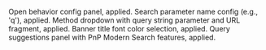Open behavior config panel, applied.
Search parameter name config (e.g., 'q'), applied.
Method dropdown with query string parameter and URL fragment, applied.
Banner title font color selection, applied.
Query suggestions panel with PnP Modern Search features, applied.
